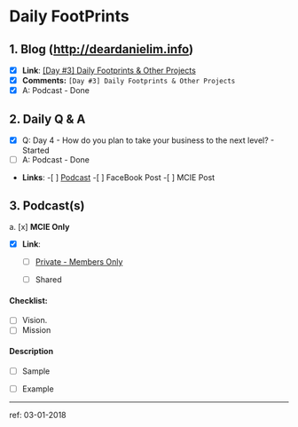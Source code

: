 # Daily FootPrints


## 1. Blog (http://deardanielim.info)
* [x] **Link**: [[Day #3] Daily Footprints & Other Projects](http://deardanielim.info/day-3-introducing-the-daily-footprints-project/)
* [x] **Comments:** `[Day #3] Daily Footprints & Other Projects` 
* [x] A: Podcast - Done

## 2. Daily Q & A
* [x] Q: Day 4 - How do you plan to take your business to the next level? - Started
* [ ] A: Podcast - Done
*   **Links**:
        -[ ] [Podcast](https://international-entrepreneurship.teachable.com/courses/210548/lectures/4110691)
        -[ ] FaceBook Post
        -[ ] MCIE Post

## 3. Podcast(s)
a. [x] **MCIE Only**
* [x] **Link**: 
    * [ ] [Private - Members Only](https://international-entrepreneurship.teachable.com/courses/210548/lectures/4110691)
    * [ ] Shared




#### Checklist:
<!-- Go over all ideas, goals, plans, mission, vision, + other points below, and after creating the PR, tick the checkboxes that apply. -->
<!-- If you're unsure about any of these, don't hesitate to think and LOL. We're here to help! -->
- [ ] Vision.
- [ ] Mission

#### Description
<!-- Describe your daily checklist + any notes if apropos -->
- [ ] Sample
- [ ] Example



---

ref: 03-01-2018